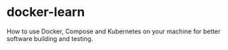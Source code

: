 # docker-learn
How to use Docker, Compose and Kubernetes on your machine for better software building and testing.
